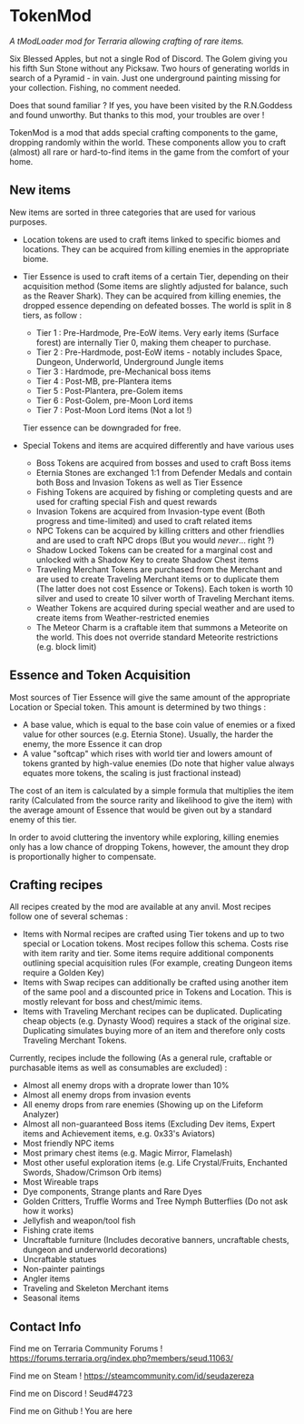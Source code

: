 # TokenMod

*A tModLoader mod for Terraria allowing crafting of rare items.*

Six Blessed Apples, but not a single Rod of Discord.
The Golem giving you his fifth Sun Stone without any Picksaw.
Two hours of generating worlds in search of a Pyramid - in vain.
Just one underground painting missing for your collection.
Fishing, no comment needed.

Does that sound familiar ? If yes, you have been visited by the R.N.Goddess and found unworthy. But thanks to this mod, your troubles are over !

TokenMod is a mod that adds special crafting components to the game, dropping randomly within the world. These components allow you to craft (almost) all rare or hard-to-find items in the game from the comfort of your home.

## New items

New items are sorted in three categories that are used for various purposes.

* Location tokens are used to craft items linked to specific biomes and locations. They can be acquired from killing enemies in the appropriate biome.
* Tier Essence is used to craft items of a certain Tier, depending on their acquisition method (Some items are slightly adjusted for balance, such as the Reaver Shark). They can be acquired from killing enemies, the dropped essence depending on defeated bosses. The world is split in 8 tiers, as follow :
  * Tier 1 : Pre-Hardmode, Pre-EoW items. Very early items (Surface forest) are internally Tier 0, making them cheaper to purchase.
  * Tier 2 : Pre-Hardmode, post-EoW items - notably includes Space, Dungeon, Underworld, Underground Jungle items
  * Tier 3 : Hardmode, pre-Mechanical boss items
  * Tier 4 : Post-MB, pre-Plantera items
  * Tier 5 : Post-Plantera, pre-Golem items
  * Tier 6 : Post-Golem, pre-Moon Lord items
  * Tier 7 : Post-Moon Lord items (Not a lot !)

  Tier essence can be downgraded for free.

* Special Tokens and items are acquired differently and have various uses
  * Boss Tokens are acquired from bosses and used to craft Boss items
  * Eternia Stones are exchanged 1:1 from Defender Medals and contain both Boss and Invasion Tokens as well as Tier Essence
  * Fishing Tokens are acquired by fishing or completing quests and are used for crafting special Fish and quest rewards
  * Invasion Tokens are acquired from Invasion-type event (Both progress and time-limited) and used to craft related items
  * NPC Tokens can be acquired by killing critters and other friendlies and are used to craft NPC drops (But you would *never*... right ?)
  * Shadow Locked Tokens can be created for a marginal cost and unlocked with a Shadow Key to create Shadow Chest items
  * Traveling Merchant Tokens are purchased from the Merchant and are used to create Traveling Merchant items or to duplicate them (The latter does not cost Essence or Tokens). Each token is worth 10 silver and used to create 10 silver worth of Traveling Merchant items.
  * Weather Tokens are acquired during special weather and are used to create items from Weather-restricted enemies
  * The Meteor Charm is a craftable item that summons a Meteorite on the world. This does not override standard Meteorite restrictions (e.g. block limit)

## Essence and Token Acquisition

Most sources of Tier Essence will give the same amount of the appropriate Location or Special token. This amount is determined by two things :

- A base value, which is equal to the base coin value of enemies or a fixed value for other sources (e.g. Eternia Stone). Usually, the harder the enemy, the more Essence it can drop
- A value "softcap" which rises with world tier and lowers amount of tokens granted by high-value enemies (Do note that higher value always equates more tokens, the scaling is just fractional instead)

The cost of an item is calculated by a simple formula that multiplies the item rarity (Calculated from the source rarity and likelihood to give the item) with the average amount of Essence that would be given out by a standard enemy of this tier.

In order to avoid cluttering the inventory while exploring, killing enemies only has a low chance of dropping Tokens, however, the amount they drop is proportionally higher to compensate.

## Crafting recipes

All recipes created by the mod are available at any anvil. Most recipes follow one of several schemas :

* Items with Normal recipes are crafted using Tier tokens and up to two special or Location tokens. Most recipes follow this schema. Costs rise with item rarity and tier. Some items require additional components outlining special acquisition rules (For example, creating Dungeon items require a Golden Key)
* Items with Swap recipes can additionally be crafted using another item of the same pool and a discounted price in Tokens and Location. This is mostly relevant for boss and chest/mimic items.
* Items with Traveling Merchant recipes can be duplicated. Duplicating cheap objects (e.g. Dynasty Wood) requires a stack of the original size. Duplicating simulates buying more of an item and therefore only costs Traveling Merchant Tokens.

Currently, recipes include the following (As a general rule, craftable or purchasable items as well as consumables are excluded) :

* Almost all enemy drops with a droprate lower than 10%
* Almost all enemy drops from invasion events
* All enemy drops from rare enemies (Showing up on the Lifeform Analyzer)
* Almost all non-guaranteed Boss items (Excluding Dev items, Expert items and Achievement items, e.g. 0x33's Aviators)
* Most friendly NPC items
* Most primary chest items (e.g. Magic Mirror, Flamelash)
* Most other useful exploration items (e.g. Life Crystal/Fruits, Enchanted Swords, Shadow/Crimson Orb items)
* Most Wireable traps
* Dye components, Strange plants and Rare Dyes
* Golden Critters, Truffle Worms and Tree Nymph Butterflies (Do not ask how it works)
* Jellyfish and weapon/tool fish
* Fishing crate items
* Uncraftable furniture (Includes decorative banners, uncraftable chests, dungeon and underworld decorations)
* Uncraftable statues
* Non-painter paintings
* Angler items
* Traveling and Skeleton Merchant items
* Seasonal items

## Contact Info

Find me on Terraria Community Forums ! https://forums.terraria.org/index.php?members/seud.11063/

Find me on Steam ! https://steamcommunity.com/id/seudazereza

Find me on Discord ! Seud#4723

Find me on Github ! You are here